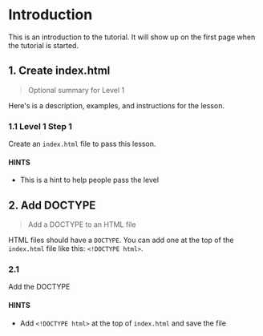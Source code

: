 # Introduction

This is an introduction to the tutorial. It will show up on the first page when the tutorial is started.

## 1. Create index.html

> Optional summary for Level 1

Here's is a description, examples, and instructions for the lesson.

### 1.1 Level 1 Step 1

Create an `index.html` file to pass this lesson.

#### HINTS

- This is a hint to help people pass the level

## 2. Add DOCTYPE

> Add a DOCTYPE to an HTML file

HTML files should have a `DOCTYPE`. You can add one at the top of the `index.html` file like this: `<!DOCTYPE html>`.

### 2.1

Add the DOCTYPE

#### HINTS

- Add `<!DOCTYPE html>` at the top of `index.html` and save the file